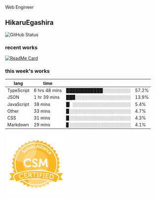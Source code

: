 Web Engineer

## HikaruEgashira

![GitHub Status](https://github-readme-stats.vercel.app/api?username=HikaruEgashira&count_private=true&show_icons=true&theme=nord)
### recent works

[![ReadMe Card](https://github-readme-stats.vercel.app/api/pin/?username=twin-te&repo=twinte-front&theme=nord)](https://github.com/twin-te/twinte-front)

### this week's works

| lang        | time           |                       |        |
| ----------- | -------------- | --------------------- | ------ |
| TypeScript  | 6 hrs 48 mins  | ████████████░░░░░░░░░ |  57.2% |
| JSON        | 1 hr 39 mins   | ██▉░░░░░░░░░░░░░░░░░░ |  13.9% |
| JavaScript  | 38 mins        | █▏░░░░░░░░░░░░░░░░░░░ |   5.4% |
| Other       | 33 mins        | ▉░░░░░░░░░░░░░░░░░░░░ |   4.7% |
| CSS         | 31 mins        | ▉░░░░░░░░░░░░░░░░░░░░ |   4.3% |
| Markdown    | 29 mins        | ▊░░░░░░░░░░░░░░░░░░░░ |   4.1% |

<img src="./image/seal-csm.png" alt="" data-canonical-src="./image/seal-csm.png" width="200" height="200" />

